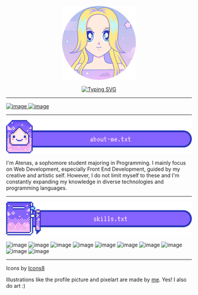 <p align="center">
  <img src="./assets/at3nas-profile.png" style="width: 200px" />
</p>

<p align="center">
  <a href="https://git.io/typing-svg"><img src="https://readme-typing-svg.demolab.com?font=Silkscreen&size=25&pause=1000&color=F1ACF2&random=false&width=435&lines=Hello!+My+name+is+Atenas"    alt="Typing SVG" style="width: 700px"  /></a>
</p>

<hr />

<a href="https://www.linkedin.com/in/atenas-perez/" target="_blank"> ![image](https://github.com/At3nas/at3nas/assets/97369170/4975a00d-b80a-4296-8bbf-b241249ae0b2) </a>
<a href="https://www.instagram.com/at3nas__/" target="_blank"> ![image](https://github.com/At3nas/at3nas/assets/97369170/53d79640-247a-4d66-b785-6a89a580ad8f) </a>

<hr />
<p align="center">
  <img src="./assets/header-about-me.png" style="width: 700px" />
</p>
I'm Atenas, a sophomore student majoring in Programming. I mainly focus on Web Development, especially Front End Development, guided by my creative and artistic self. However, I do not limit myself to these and I'm constantly expanding my knowledge in diverse technologies and programming languages.  

<hr />
<p align="center">
  <img src="./assets/header-skills.png" style="width: 700px"  />
</p>

![image](https://github.com/At3nas/at3nas/assets/97369170/562d943d-c6cf-43cf-b354-8c975fa6bb03)
![image](https://github.com/At3nas/at3nas/assets/97369170/189c31c7-aeda-40fc-bd26-b30aaa78340c)
![image](https://github.com/At3nas/at3nas/assets/97369170/be65a096-47fd-4dd4-a853-d53095dbcd00)
![image](https://github.com/At3nas/at3nas/assets/97369170/d6007146-aeb0-48ce-8ff3-c4c654638a40)
![image](https://github.com/At3nas/at3nas/assets/97369170/4d4049c0-b742-4c59-8f0c-442f4a6d0898)
![image](https://github.com/At3nas/at3nas/assets/97369170/e3211f5a-7182-4851-a3ce-9945a4b397ee)
![image](https://github.com/At3nas/at3nas/assets/97369170/63c77f3c-9c01-4925-8200-c6bd2a12a89d)
![image](https://github.com/At3nas/at3nas/assets/97369170/1112af35-c501-4fcd-9a16-ea0051b326c3)
![image](https://github.com/At3nas/at3nas/assets/97369170/70c33067-7def-4425-a03e-5d4362769d86)
![image](https://github.com/At3nas/at3nas/assets/97369170/0ee36b5c-eb35-493a-8ed1-19c0b2469664)


---
Icons by <a href="https://icons8.com" target="_blank">Icons8 </a>

Illustrations like the profile picture and pixelart are made by <a href="https://www.instagram.com/art3nas/" target="_blank">me</a>. Yes! I also do art :)







